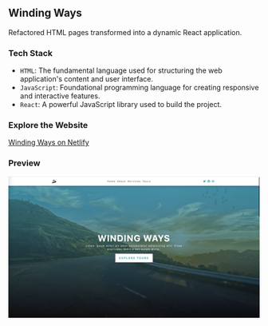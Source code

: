 ## Winding Ways

Refactored HTML pages transformed into a dynamic React application.

### Tech Stack
- `HTML`: The fundamental language used for structuring the web application's content and user interface. 
- `JavaScript`: Foundational programming language for creating responsive and interactive features.
- `React`: A powerful JavaScript library used to build the project.

### Explore the Website
[Winding Ways on Netlify](https://winding-ways.netlify.app/)

### Preview
<img src="./public/images/winding-ways.png" alt="Winding Ways HTML-React Project">